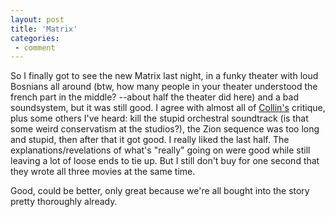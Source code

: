 ```yaml
---
layout: post
title: 'Matrix'
categories:
 - comment
---
```



So I finally got to see the new Matrix last night, in a funky theater with loud Bosnians all around (btw, how many people in your theater understood the french part in the middle? --about half the theater did here) and a bad soundsystem, but it was still good. I agree with almost all of <a href="http://www.btinternet.com/~smallritual/">Collin's</a> critique, plus some others I've heard: kill the stupid orchestral soundtrack (is that some weird conservatism at the studios?), the Zion sequence was too long and stupid, then after that it got good. I really liked the last half. The explanations/revelations of what's "really" going on were good while still leaving a lot of loose ends to tie up. But I still don't buy for one second that they wrote all three movies at the same time.



Good, could be better, only great because we're all bought into the story pretty thoroughly already.
		



		